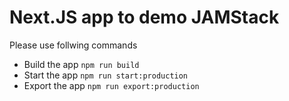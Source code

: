 # Next.JS app to demo JAMStack

Please use follwing commands 
- Build the app `npm run build`
- Start the app `npm run start:production`
- Export the app `npm run export:production`
